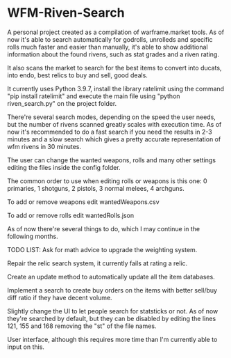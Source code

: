 # WFM-Riven-Search

A personal project created as a compilation of warframe.market tools.
As of now it's able to search automatically for godrolls, unrolleds and specific rolls much faster and easier than manually, it's able to show additional information about the found rivens, such as stat grades and a riven rating.

It also scans the market to search for the best items to convert into ducats, into endo, best relics to buy and sell, good deals.

It currently uses Python 3.9.7, install the library ratelimit using the command "pip install ratelimit" and execute the main file using "python riven_search.py" on the project folder.

There're several search modes, depending on the speed the user needs, but the number of rivens scanned greatly scales with execution time.
As of now it's recommended to do a fast search if you need the results in 2-3 minutes and a slow search which gives a pretty accurate representation of wfm rivens in 30 minutes.

The user can change the wanted weapons, rolls and many other settings editing the files inside the config folder.

The common order to use when editing rolls or weapons is this one: 0 primaries, 1 shotguns, 2 pistols, 3 normal melees, 4 archguns.

To add or remove weapons edit wantedWeapons.csv

To add or remove rolls edit wantedRolls.json

As of now there're several things to do, which I may continue in the following months.

TODO LIST:
Ask for math advice to upgrade the weighting system.

Repair the relic search system, it currently fails at rating a relic.

Create an update method to automatically update all the item databases.

Implement a search to create buy orders on the items with better sell/buy diff ratio if they have decent volume.

Slightly change the UI to let people search for statsticks or not. As of now they're searched by default, but they can be disabled by editing the lines 121, 155 and 168 removing the "st" of the file names.

User interface, although this requires more time than I'm currently able to input on this.
